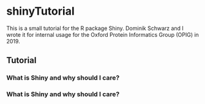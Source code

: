 # shinyTutorial
This is a small tutorial for the R package Shiny. Dominik Schwarz and I wrote it for internal usage for the Oxford Protein Informatics Group (OPIG) in 2019.


## Tutorial

### What is Shiny and why should I care?

### What is Shiny and why should I care?

